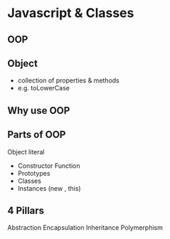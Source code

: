 # Javascript & Classes

## OOP 

## Object
- collection of properties & methods
- e.g. toLowerCase

## Why use OOP


## Parts of OOP
Object literal


- Constructor Function
- Prototypes
- Classes
- Instances (new , this)

## 4 Pillars
Abstraction
Encapsulation
Inheritance
Polymerphism
